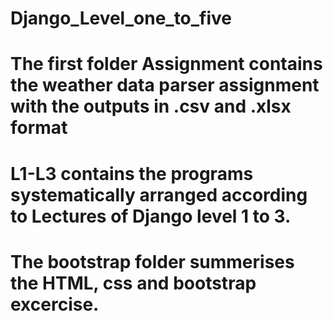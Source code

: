 # Django_Level_one_to_five
# The first folder Assignment contains the weather data parser assignment with the outputs in .csv and .xlsx format
# L1-L3 contains the programs systematically arranged according to Lectures of Django level 1 to 3.
# The bootstrap folder summerises the HTML, css and bootstrap excercise.

